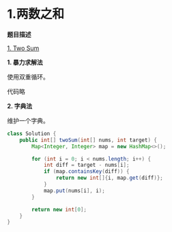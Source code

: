 # 1.两数之和

**题目描述**

[1. Two Sum](https://leetcode.com/problems/two-sum/)

**1. 暴力求解法**

使用双重循环。

代码略

**2. 字典法**

维护一个字典。

```java
class Solution {
    public int[] twoSum(int[] nums, int target) {
        Map<Integer, Integer> map = new HashMap<>();

        for (int i = 0; i < nums.length; i++) {
            int diff = target - nums[i];
            if (map.containsKey(diff)) {
                return new int[]{i, map.get(diff)};
            }
            map.put(nums[i], i);
        }

        return new int[0];
    }
}
```

